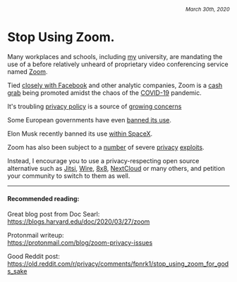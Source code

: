 <p style='text-align: right;'><i><sub>March 30th, 2020</sub></i></p>

# Stop Using Zoom.

Many workplaces and schools, including [my](http://dsu.zoom.us) university, are mandating the
use of a before relatively unheard of proprietary video conferencing service
named [Zoom](http://zoom.us).

Tied [closely with Facebook](https://vice.com/en_us/article/k7e599/zoom-ios-app-sends-data-to-facebook-even-if-you-dont-have-a-facebook-account) and other analytic companies,
Zoom is a [cash grab](https://zoom.us/pricing) being promoted amidst the chaos of the [COVID-19](https://en.wikipedia.org/wiki/Covid-19) pandemic.

It's troubling [privacy policy](https://zoom.us/privacy) is a source of [growing concerns](https://nytimes.com/2020/03/30/technology/new-york-attorney-general-zoom-privacy.html)

Some European governments have even [banned its use](https://metro.co.uk/2020/03/25/concern-zoom-video-conferencing-mod-bans-security-fears-12455327).

Elon Musk recently banned its use [within SpaceX](https://reuters.com/article/us-spacex-zoom-video-commn/elon-musks-spacex-bans-zoom-over-privacy-concerns-memo-idUSKBN21J71H).

Zoom has also been subject to a [number](https://www.cvedetails.com/vulnerability-list/vendor_id-2159/Zoom.html) of severe [privacy](https://nakedsecurity.sophos.com/2019/07/09/zoom-flaw-could-force-mac-users-into-meetings-expose-video-feed) [exploits](https://www.theverge.com/2020/1/28/21082331/zoom-vulnerability-hacker-eavesdrop-security-google-hangouts-skype-checkpoint).

Instead, I encourage you to use a privacy-respecting open source 
alternative such as [Jitsi](https://jitsi.org), [Wire](https://wire.com/en), [8x8](https://8x8.vc), [NextCloud](https://nextcloud.com/talk) or many others,
and petition your community to switch to them as well.

- - -

#### Recommended reading:

Great blog post from Doc Searl:  
<https://blogs.harvard.edu/doc/2020/03/27/zoom>

Protonmail writeup:  
<https://protonmail.com/blog/zoom-privacy-issues>

Good Reddit post:  
<https://old.reddit.com/r/privacy/comments/fpnrk1/stop_using_zoom_for_gods_sake>
